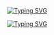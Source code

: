 [![Typing SVG](https://readme-typing-svg.demolab.com/?lines=Hello;I'm+Yugi+Hacker)](https://git.io/typing-svg)

[![Typing SVG](https://readme-typing-svg.demolab.com/?lines=Wtf;â)](https://git.io/typing-svg)

